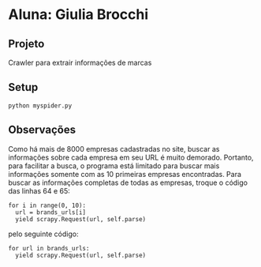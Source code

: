# Aluna: Giulia Brocchi

## Projeto
Crawler para extrair informações de marcas

## Setup
```
python myspider.py
```

## Observações
Como há mais de 8000 empresas cadastradas no site, buscar as informações sobre cada empresa em seu URL é muito demorado.
Portanto, para facilitar a busca, o programa está limitado para buscar mais informações somente com as 10 primeiras empresas encontradas.
Para buscar as informações completas de todas as empresas, troque o código das linhas 64 e 65:
```
for i in range(0, 10):
  url = brands_urls[i]
  yield scrapy.Request(url, self.parse)
```
pelo seguinte código:
```
for url in brands_urls:
  yield scrapy.Request(url, self.parse)
```
